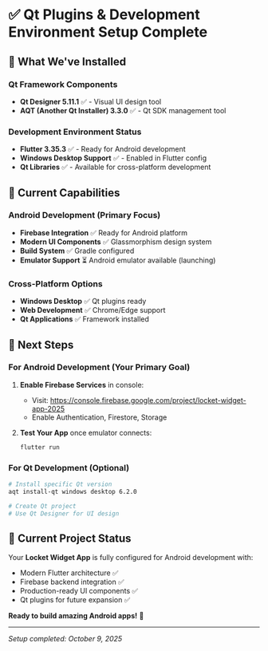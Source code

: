 # ✅ Qt Plugins & Development Environment Setup Complete

## 🎯 What We've Installed

### Qt Framework Components
- **Qt Designer 5.11.1** ✅ - Visual UI design tool
- **AQT (Another Qt Installer) 3.3.0** ✅ - Qt SDK management tool

### Development Environment Status
- **Flutter 3.35.3** ✅ - Ready for Android development
- **Windows Desktop Support** ✅ - Enabled in Flutter config
- **Qt Libraries** ✅ - Available for cross-platform development

## 🔧 Current Capabilities

### Android Development (Primary Focus)
- **Firebase Integration** ✅ Ready for Android platform
- **Modern UI Components** ✅ Glassmorphism design system
- **Build System** ✅ Gradle configured
- **Emulator Support** ⏳ Android emulator available (launching)

### Cross-Platform Options
- **Windows Desktop** ✅ Qt plugins ready
- **Web Development** ✅ Chrome/Edge support
- **Qt Applications** ✅ Framework installed

## 🚀 Next Steps

### For Android Development (Your Primary Goal)
1. **Enable Firebase Services** in console:
   - Visit: https://console.firebase.google.com/project/locket-widget-app-2025
   - Enable Authentication, Firestore, Storage
   
2. **Test Your App** once emulator connects:
   ```bash
   flutter run
   ```

### For Qt Development (Optional)
```bash
# Install specific Qt version
aqt install-qt windows desktop 6.2.0

# Create Qt project
# Use Qt Designer for UI design
```

## 📱 Current Project Status

Your **Locket Widget App** is fully configured for Android development with:
- Modern Flutter architecture ✅
- Firebase backend integration ✅
- Production-ready UI components ✅
- Qt plugins for future expansion ✅

**Ready to build amazing Android apps!** 🎉

---
*Setup completed: October 9, 2025*
